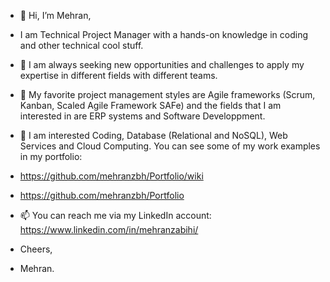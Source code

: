 - 👋 Hi, I’m Mehran, 
- I am Technical Project Manager with a hands-on knowledge in coding and other technical cool stuff. 
- 👀 I am always seeking new opportunities and challenges to apply my expertise in different fields with different teams.

- 🌱 My favorite project management styles are Agile frameworks (Scrum, Kanban, Scaled Agile Framework SAFe) and the fields that I am interested in are ERP systems and Software Developpment.
- 🌱 I am interested Coding, Database (Relational and NoSQL), Web Services and Cloud Computing. You can see some of my work examples in my portfolio:
- https://github.com/mehranzbh/Portfolio/wiki
- https://github.com/mehranzbh/Portfolio

- 📫 You can reach me via my LinkedIn account: https://www.linkedin.com/in/mehranzabihi/

- Cheers,
- Mehran.

<!---
mehranzbh/mehranzbh is a ✨ special ✨ repository because its `README.md` (this file) appears on your GitHub profile.
You can click the Preview link to take a look at your changes.
--->
